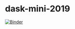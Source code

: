 # dask-mini-2019

[![Binder](https://mybinder.org/badge_logo.svg)](https://mybinder.org/v2/gh/adbreind/dask-mini-2019/master)
